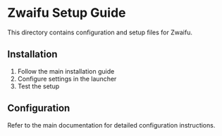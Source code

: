 # Zwaifu Setup Guide

This directory contains configuration and setup files for Zwaifu.

## Installation

1. Follow the main installation guide
2. Configure settings in the launcher
3. Test the setup

## Configuration

Refer to the main documentation for detailed configuration instructions.
